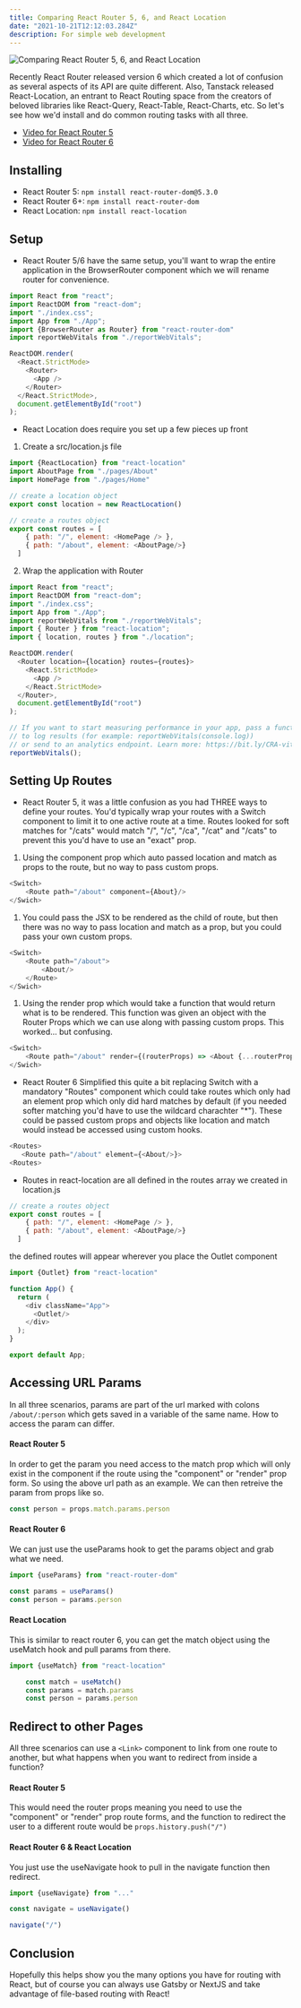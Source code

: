 ```yaml
---
title: Comparing React Router 5, 6, and React Location
date: "2021-10-21T12:12:03.284Z"
description: For simple web development
---
```

![Comparing React Router 5, 6, and React Location](https://i.imgur.com/YxqmEmR.jpg)

Recently React Router released version 6 which created a lot of confusion as several aspects of its API are quite different. Also, Tanstack released React-Location, an entrant to React Routing space from the creators of beloved libraries like React-Query, React-Table, React-Charts, etc. So let's see how we'd install and do common routing tasks with all three.

- [Video for React Router 5](https://www.youtube.com/watch?v=UOh4WzovSpQ&t=19s)
- [Video for React Router 6](https://www.youtube.com/watch?v=FGP-4cunITM)

## Installing

- React Router 5: `npm install react-router-dom@5.3.0`
- React Router 6+: `npm install react-router-dom`
- React Location: `npm install react-location`

## Setup

- React Router 5/6 have the same setup, you'll want to wrap the entire application in the BrowserRouter component which we will rename router for convenience. 

```js
import React from "react";
import ReactDOM from "react-dom";
import "./index.css";
import App from "./App";
import {BrowserRouter as Router} from "react-router-dom"
import reportWebVitals from "./reportWebVitals";

ReactDOM.render(
  <React.StrictMode>
    <Router>
      <App />
    </Router>
  </React.StrictMode>,
  document.getElementById("root")
);
```

- React Location does require you set up a few pieces up front

1. Create a src/location.js file

```js
import {ReactLocation} from "react-location"
import AboutPage from "./pages/About"
import HomePage from "./pages/Home"

// create a location object
export const location = new ReactLocation()

// create a routes object
export const routes = [
    { path: "/", element: <HomePage /> },
    { path: "/about", element: <AboutPage/>}
  ]
```

2. Wrap the application with Router

```js
import React from "react";
import ReactDOM from "react-dom";
import "./index.css";
import App from "./App";
import reportWebVitals from "./reportWebVitals";
import { Router } from "react-location";
import { location, routes } from "./location";

ReactDOM.render(
  <Router location={location} routes={routes}>
    <React.StrictMode>
      <App />
    </React.StrictMode>
  </Router>,
  document.getElementById("root")
);

// If you want to start measuring performance in your app, pass a function
// to log results (for example: reportWebVitals(console.log))
// or send to an analytics endpoint. Learn more: https://bit.ly/CRA-vitals
reportWebVitals();
```

## Setting Up Routes

- React Router 5, it was a little confusion as you had THREE ways to define your routes. You'd typically wrap your routes with a Switch component to limit it to one active route at a time. Routes looked for soft matches for "/cats" would match "/", "/c", "/ca", "/cat" and "/cats" to prevent this you'd have to use an "exact" prop.

1. Using the component prop which auto passed location and match as props to the route, but no way to pass custom props.

```js
<Switch>
    <Route path="/about" component={About}/>
</Swich>
```

1. You could pass the JSX to be rendered as the child of route, but then there was no way to pass location and match as a prop, but you could pass your own custom props.

```js
<Switch>
    <Route path="/about">
        <About/>
    </Route>
</Swich>
```

1. Using the render prop which would take a function that would return what is to be rendered. This function was given an object with the Router Props which we can use along with passing custom props. This worked... but confusing.

```js
<Switch>
    <Route path="/about" render={(routerProps) => <About {...routerProps}/>}/>
</Swich>
```



- React Router 6 Simplified this quite a bit replacing Switch with a mandatory "Routes" component which could take routes which only had an element prop which only did hard matches by default (if you needed softer matching you'd have to use the wildcard charachter "*"). These could be passed custom props and objects like location and match would instead be accessed using custom hooks.

```js
<Routes>
   <Route path="/about" element={<About/>}>
<Routes>
```

- Routes in react-location are all defined in the routes array we created in location.js

```js
// create a routes object
export const routes = [
    { path: "/", element: <HomePage /> },
    { path: "/about", element: <AboutPage/>}
  ]
```

the defined routes will appear wherever you place the Outlet component

```js
import {Outlet} from "react-location"

function App() {
  return (
    <div className="App">
      <Outlet/>
    </div>
  );
}

export default App;
```

## Accessing URL Params

In all three scenarios, params are part of the url marked with colons `/about/:person` which gets saved in a variable of the same name. How to access the param can differ.

#### React Router 5

In order to get the param you need access to the match prop which will only exist in the component if the route using the "component" or "render" prop form. So using the above url path as an example. We can then retreive the param from props like so.

```js
const person = props.match.params.person
```

#### React Router 6

We can just use the useParams hook to get the params object and grab what we need.

```js
import {useParams} from "react-router-dom"
```

```js
const params = useParams()
const person = params.person
```

#### React Location

This is similar to react router 6, you can get the match object using the useMatch hook and pull params from there.

```js 
import {useMatch} from "react-location"
```

```js
    const match = useMatch()
    const params = match.params
    const person = params.person
```

## Redirect to other Pages

All three scenarios can use a `<Link>` component to link from one route to another, but what happens when you want to redirect from inside a function?

#### React Router 5

This would need the router props meaning you need to use the "component" or "render" prop route forms, and the function to redirect the user to a different route would be `props.history.push("/")`

#### React Router 6 & React Location

You just use the useNavigate hook to pull in the navigate function then redirect.

```js
import {useNavigate} from "..."
```

```js
const navigate = useNavigate()
```

```js
navigate("/")
```

## Conclusion

Hopefully this helps show you the many options you have for routing with React, but of course you can always use Gatsby or NextJS and take advantage of file-based routing with React!